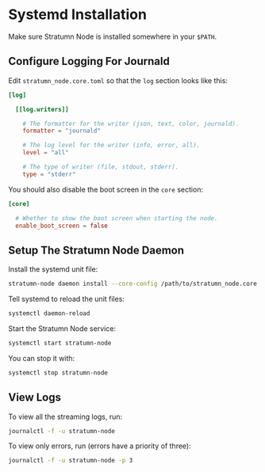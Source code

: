 # Systemd Installation

Make sure Stratumn Node is installed somewhere in your `$PATH`.

## Configure Logging For Journald

Edit `stratumn_node.core.toml` so that the `log` section looks like this:

```toml
[log]

  [[log.writers]]

    # The formatter for the writer (json, text, color, journald).
    formatter = "journald"

    # The log level for the writer (info, error, all).
    level = "all"

    # The type of writer (file, stdout, stderr).
    type = "stderr"
```

You should also disable the boot screen in the `core` section:

```toml
[core]

  # Whether to show the boot screen when starting the node.
  enable_boot_screen = false
```

## Setup The Stratumn Node Daemon

Install the systemd unit file:

```bash
stratumn-node daemon install --core-config /path/to/stratumn_node.core.toml
```

Tell systemd to reload the unit files:

```bash
systemctl daemon-reload
```

Start the Stratumn Node service:

```bash
systemctl start stratumn-node
```

You can stop it with:

```bash
systemctl stop stratumn-node
```

## View Logs

To view all the streaming logs, run:

```bash
journalctl -f -u stratumn-node
```

To view only errors, run (errors have a priority of three):

```bash
journalctl -f -u stratumn-node -p 3
```
